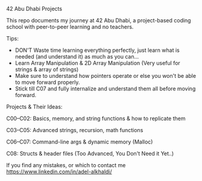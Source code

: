 42 Abu Dhabi Projects

This repo documents my journey at 42 Abu Dhabi, a project-based coding school with peer-to-peer learning and no teachers.

Tips:
- DON'T Waste time learning everything perfectly, just learn what is needed (and understand it) as much as you can...
- Learn Array Manipulation & 2D Array Manipulation (Very useful for strings & array of strings)
- Make sure to understand how pointers operate or else you won't be able to move forward properly.
- Stick till C07 and fully internalize and understand them all before moving forward.


Projects & Their Ideas:

C00–C02: Basics, memory, and string functions & how to replicate them

C03–C05: Advanced strings, recursion, math functions

C06–C07: Command-line args & dynamic memory (Malloc)

C08: Structs & header files (Too Advanced, You Don't Need it Yet..)


If you find any mistakes, or which to contact me
https://www.linkedin.com/in/adel-alkhaldi/
